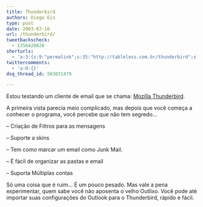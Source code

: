 ```yaml
---
title: Thunderbird
authors: Diego Eis
type: post
date: 2003-07-16
url: /thunderbird/
tweetbackscheck:
  - 1356420828
shorturls:
  - 'a:3:{s:9:"permalink";s:35:"http://tableless.com.br/thunderbird";s:7:"tinyurl";s:26:"http://tinyurl.com/3m55som";s:4:"isgd";s:19:"http://is.gd/VLs5fU";}'
twittercomments:
  - 'a:0:{}'
dsq_thread_id: 503031479

---
```

Estou testando um cliente de email que se chama: [Mozilla Thunderbird][1].
              
A primeira vista parecia meio complicado, mas depois que você começa a conhecer o programa, você percebe que não tem segredo&#8230;
              
&#8211; Criação de Filtros para as mensagens
              
&#8211; Suporte a skins
              
&#8211; Tem como marcar um email como Junk Mail.
              
&#8211; É fácil de organizar as pastas e email
              
&#8211; Suporta Múltiplas contas
              
Só uma coisa que é ruim&#8230; É um pouco pesado. Mas vale a pena experimentar, quem sabe você não aposenta o velho Outlixo. Você pode até importar suas configurações do Outlook para o Thunderbird, rápido e fácil.

 [1]: http://texturizer.net/thunderbird/ "Thunderbird"